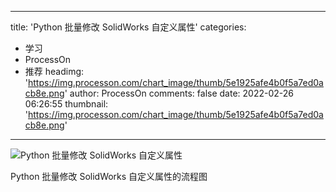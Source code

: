 
---
title: 'Python 批量修改 SolidWorks 自定义属性'
categories: 
 - 学习
 - ProcessOn
 - 推荐
headimg: 'https://img.processon.com/chart_image/thumb/5e1925afe4b0f5a7ed0acb8e.png'
author: ProcessOn
comments: false
date: 2022-02-26 06:26:55
thumbnail: 'https://img.processon.com/chart_image/thumb/5e1925afe4b0f5a7ed0acb8e.png'
---

<div>   
<img class="thumb" alt="Python 批量修改 SolidWorks 自定义属性" src="https://img.processon.com/chart_image/thumb/5e1925afe4b0f5a7ed0acb8e.png" referrerpolicy="no-referrer">
<p>Python 批量修改 SolidWorks 自定义属性的流程图</p>  
</div>
            